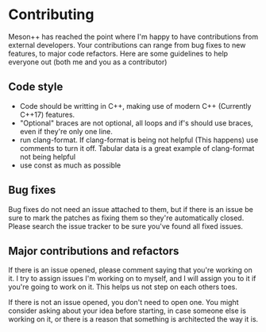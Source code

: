 # Contributing

Meson++ has reached the point where I'm happy to have contributions from external developers. Your contributions can range from bug fixes to new features, to major code refactors. Here are some guidelines to help everyone out (both me and you as a contributor)

## Code style

* Code should be writting in C++, making use of modern C++ (Currently C++17) features.
* "Optional" braces are not optional, all loops and if's should use braces, even if they're only one line.
* run clang-format. If clang-format is being not helpful (This happens) use comments to turn it off. Tabular data is a great example of clang-format not being helpful
* use const as much as possible

## Bug fixes

Bug fixes do not need an issue attached to them, but if there is an issue be sure to mark the patches as fixing them so they're automatically closed. Please search the issue tracker to be sure you've found all fixed issues.

## Major contributions and refactors

If there is an issue opened, please comment saying that you're working on it. I try to assign issues I'm working on to myself, and I will assign you to it if you're going to work on it. This helps us not step on each others toes.

If there is not an issue opened, you don't need to open one. You might consider asking about your idea before starting, in case someone else is working on it, or there is a reason that something is architected the way it is.
